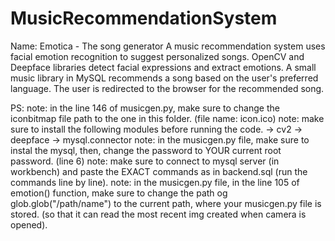 # MusicRecommendationSystem
Name: Emotica - The song generator A music recommendation system uses facial emotion recognition to suggest personalized songs. OpenCV and Deepface libraries detect facial expressions and extract emotions. A small music library in MySQL recommends a song based on the user's preferred language. The user is redirected to the browser for the recommended song.

PS: note: in the line 146 of musicgen.py, make sure to change the iconbitmap file path to the one in this folder. (file name: icon.ico) note: make sure to install the following modules before running the code. -> cv2 -> deepface -> mysql.connector note: in the musicgen.py file, make sure to instal the mysql, then, change the password to YOUR current root password. (line 6) note: make sure to connect to mysql server (in workbench) and paste the EXACT commands as in backend.sql (run the commands line by line). note: in the musicgen.py file, in the line 105 of emotion() function, make sure to change the path og glob.glob("/path/name") to the current path, where your musicgen.py file is stored. (so that it can read the most recent img created when camera is opened).
